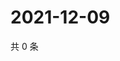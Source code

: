 # 2021-12-09

共 0 条

<!-- BEGIN WEIBO -->
<!-- 最后更新时间 Thu Dec 09 2021 15:11:58 GMT+0800 (China Standard Time) -->

<!-- END WEIBO -->
